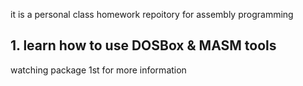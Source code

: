 it is a personal class homework repoitory for assembly programming

## 1. learn how to use DOSBox & MASM tools

watching package 1st for more information


